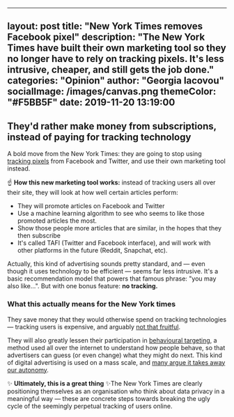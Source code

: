 
---
layout: post
title:  "New York Times removes Facebook pixel"
description: "The New York Times have built their own marketing tool so they no longer have to rely on tracking pixels. It's less intrusive, cheaper, and still gets the job done."
categories: "Opinion"
author: "Georgia Iacovou"
socialImage: /images/canvas.png
themeColor: "#F5BB5F"
date:   2019-11-20 13:19:00
---
## They'd rather make money from subscriptions, instead of paying for tracking technology

A bold move from the New York Times: they are going to stop using [tracking pixels](https://blog.metomic.io/main/2019/04/05/the-most-devastating-pixel-on-the-internet.html) from Facebook and Twitter, and use their own marketing tool instead.

☝️ **How this new marketing tool works:** instead of tracking users all over their site, they will look at how well certain articles perform:

- They will promote articles on Facebook and Twitter
- Use a machine learning algorithm to see who seems to like those promoted articles the most.
- Show those people more articles that are similar, in the hopes that they then subscribe
- It's called TAFI (Twitter and Facebook interface), and will work with other platforms in the future (Reddit, Snapchat, etc).

Actually, this kind of advertising sounds pretty standard, and — even though it uses technology to be efficient — seems far less intrusive. It's a basic recommendation model that powers that famous phrase: "you may also like...". But with one bonus feature: **no tracking.**

### What this actually means for the New York times

They save money that they would otherwise spend on tracking technologies — tracking users is expensive, and arguably [not that fruitful](https://www.wsj.com/articles/behavioral-ad-targeting-not-paying-off-for-publishers-study-suggests-11559167195?redirect=amp#click=https://t.co/ai1PWrLffM). 

They will also greatly lessen their participation in [behavioural targeting](https://blog.metomic.io/main/2019/09/13/what-is-behavioural-ads.html), a method used all over the internet to understand how people behave, so that advertisers can guess (or even change) what they might do next. This kind of digital advertising is used on a mass scale, and [many argue it takes away our autonomy](https://www.theguardian.com/technology/2019/jan/20/shoshana-zuboff-age-of-surveillance-capitalism-google-facebook). 

✨ **Ultimately, this is a great thing** ✨The New York Times are clearly positioning themselves as an organisation who think about data privacy in a meaningful way — these are concrete steps towards breaking the ugly cycle of the seemingly perpetual tracking of users online.